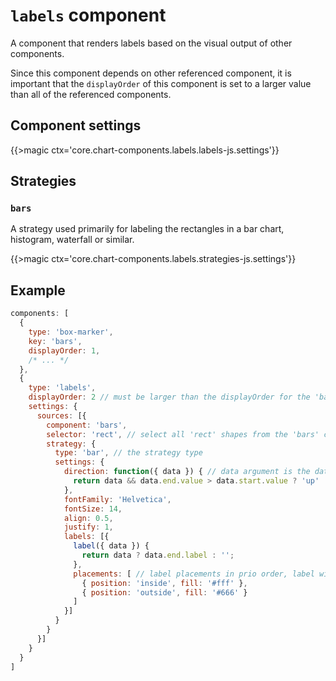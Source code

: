 # `labels` component

A component that renders labels based on the visual output of other components.

Since this component depends on other referenced component, it is important that the `displayOrder` of this component is set to a larger value than all of the referenced components.

## Component settings

{{>magic ctx='core.chart-components.labels.labels-js.settings'}}

## Strategies

### `bars`

A strategy used primarily for labeling the rectangles in a bar chart, histogram, waterfall or similar.

{{>magic ctx='core.chart-components.labels.strategies-js.settings'}}

## Example

```js
components: [
  {
    type: 'box-marker',
    key: 'bars',
    displayOrder: 1,
    /* ... */
  },
  {
    type: 'labels',
    displayOrder: 2 // must be larger than the displayOrder for the 'bars' component
    settings: {
      sources: [{
        component: 'bars',
        selector: 'rect', // select all 'rect' shapes from the 'bars' component
        strategy: {
          type: 'bar', // the strategy type
          settings: {
            direction: function({ data }) { // data argument is the data bound to the shape in the referenced component
              return data && data.end.value > data.start.value ? 'up' : 'down'
            },
            fontFamily: 'Helvetica',
            fontSize: 14,
            align: 0.5,
            justify: 1,
            labels: [{
              label({ data }) {
                return data ? data.end.label : '';
              },
              placements: [ // label placements in prio order, label will be placed in the first place it fits into
                { position: 'inside', fill: '#fff' },
                { position: 'outside', fill: '#666' }
              ]
            }]
          }
        }
      }]
    }
  }
]
